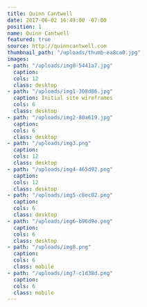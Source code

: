 ```yaml
---
title: Quinn Cantwell
date: 2017-06-02 16:49:00 -07:00
position: 1
name: Quinn Cantwell
featured: true
source: http://quinncantwell.com
thumbnail_path: "/uploads/thumb-ea8ca0.jpg"
images:
- path: "/uploads/img0-5441a7.jpg"
  caption: 
  cols: 12
  class: desktop
- path: "/uploads/img1-308d86.jpg"
  caption: Initial site wireframes
  cols: 6
  class: desktop
- path: "/uploads/img2-80a619.jpg"
  caption: 
  cols: 6
  class: desktop
- path: "/uploads/img3.png"
  caption: 
  cols: 12
  class: desktop
- path: "/uploads/img4-465d92.png"
  caption: 
  cols: 12
  class: desktop
- path: "/uploads/img5-c8ec02.png"
  caption: 
  cols: 6
  class: desktop
- path: "/uploads/img6-b96d9e.png"
  caption: 
  cols: 6
  class: desktop
- path: "/uploads/img8.png"
  caption: 
  cols: 6
  class: mobile
- path: "/uploads/img7-c1d38d.png"
  caption: 
  cols: 6
  class: mobile
---
```


